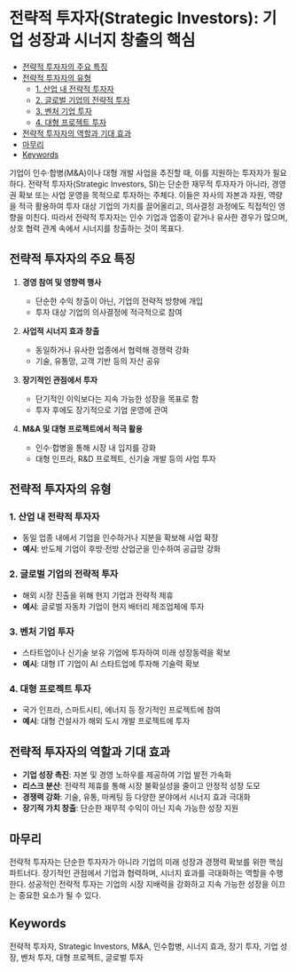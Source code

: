 # 전략적 투자자(Strategic Investors): 기업 성장과 시너지 창출의 핵심

<!-- mtoc-start -->

- [전략적 투자자의 주요 특징](#전략적-투자자의-주요-특징)
- [전략적 투자자의 유형](#전략적-투자자의-유형)
  - [1. 산업 내 전략적 투자자](#1-산업-내-전략적-투자자)
  - [2. 글로벌 기업의 전략적 투자](#2-글로벌-기업의-전략적-투자)
  - [3. 벤처 기업 투자](#3-벤처-기업-투자)
  - [4. 대형 프로젝트 투자](#4-대형-프로젝트-투자)
- [전략적 투자자의 역할과 기대 효과](#전략적-투자자의-역할과-기대-효과)
- [마무리](#마무리)
- [Keywords](#keywords)

<!-- mtoc-end -->

기업이 인수·합병(M&A)이나 대형 개발 사업을 추진할 때, 이를 지원하는 투자자가 필요하다. 전략적 투자자(Strategic Investors, SI)는 단순한 재무적 투자자가 아니라, 경영권 확보 또는 사업 운영을 목적으로 투자하는 주체다. 이들은 자사의 자본과 자원, 역량을 적극 활용하여 투자 대상 기업의 가치를 끌어올리고, 의사결정 과정에도 직접적인 영향을 미친다. 따라서 전략적 투자자는 인수 기업과 업종이 같거나 유사한 경우가 많으며, 상호 협력 관계 속에서 시너지를 창출하는 것이 목표다.

## 전략적 투자자의 주요 특징

1. **경영 참여 및 영향력 행사**

   - 단순한 수익 창출이 아닌, 기업의 전략적 방향에 개입
   - 투자 대상 기업의 의사결정에 적극적으로 참여

2. **사업적 시너지 효과 창출**

   - 동일하거나 유사한 업종에서 협력해 경쟁력 강화
   - 기술, 유통망, 고객 기반 등의 자산 공유

3. **장기적인 관점에서 투자**

   - 단기적인 이익보다는 지속 가능한 성장을 목표로 함
   - 투자 후에도 장기적으로 기업 운영에 관여

4. **M&A 및 대형 프로젝트에서 적극 활용**
   - 인수·합병을 통해 시장 내 입지를 강화
   - 대형 인프라, R&D 프로젝트, 신기술 개발 등의 사업 투자

## 전략적 투자자의 유형

### 1. 산업 내 전략적 투자자

- 동일 업종 내에서 기업을 인수하거나 지분을 확보해 사업 확장
- **예시**: 반도체 기업이 후방·전방 산업군을 인수하여 공급망 강화

### 2. 글로벌 기업의 전략적 투자

- 해외 시장 진출을 위해 현지 기업과 전략적 제휴
- **예시**: 글로벌 자동차 기업이 현지 배터리 제조업체에 투자

### 3. 벤처 기업 투자

- 스타트업이나 신기술 보유 기업에 투자하여 미래 성장동력을 확보
- **예시**: 대형 IT 기업이 AI 스타트업에 투자해 기술력 확보

### 4. 대형 프로젝트 투자

- 국가 인프라, 스마트시티, 에너지 등 장기적인 프로젝트에 참여
- **예시**: 대형 건설사가 해외 도시 개발 프로젝트에 투자

## 전략적 투자자의 역할과 기대 효과

- **기업 성장 촉진**: 자본 및 경영 노하우를 제공하여 기업 발전 가속화
- **리스크 분산**: 전략적 제휴를 통해 시장 불확실성을 줄이고 안정적 성장 도모
- **경쟁력 강화**: 기술, 유통, 마케팅 등 다양한 분야에서 시너지 효과 극대화
- **장기적 가치 창출**: 단순한 재무적 수익이 아닌 지속 가능한 성장 지원

## 마무리

전략적 투자자는 단순한 투자자가 아니라 기업의 미래 성장과 경쟁력 확보를 위한 핵심 파트너다. 장기적인 관점에서 기업과 협력하며, 시너지 효과를 극대화하는 역할을 수행한다. 성공적인 전략적 투자는 기업의 시장 지배력을 강화하고 지속 가능한 성장을 이끄는 중요한 요소가 될 수 있다.

## Keywords

전략적 투자자, Strategic Investors, M&A, 인수합병, 시너지 효과, 장기 투자, 기업 성장, 벤처 투자, 대형 프로젝트, 글로벌 투자
